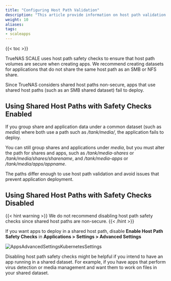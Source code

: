 ```yaml
---
title: "Configuring Host Path Validation"
description: "This article provide information on host path validation in SCALE."
weight: 10
aliases:
tags:
- scaleapps
---
```


{{< toc >}}

TrueNAS SCALE uses host path safety checks to ensure that host path volumes are secure when creating apps. We recommend creating datasets for applications that do not share the same host path as an SMB or NFS share.

Since TrueNAS considers shared host paths non-secure, apps that use shared host paths (such as an SMB shared dataset) fail to deploy. 

## Using Shared Host Paths with Safety Checks Enabled

If you group share and application data under a common dataset (such as *media*) where both use a path such as */tank/media/*, the application fails to deploy. 

You can still group shares and applications under *media*, but you must alter the path for shares and apps, such as */tank/media-shares* or */tank/media/shares/sharename*, and */tank/media-apps* or */tank/media/apps/appname*. 

The paths differ enough to use host path validation and avoid issues that prevent application deployment. 

## Using Shared Host Paths with Safety Checks Disabled

{{< hint warning >}}
We do not recommend disabling host path safety checks since shared host paths are non-secure. 
{{< /hint >}}

If you want apps to deploy in a shared host path, disable **Enable Host Path Safety Checks** in **Applications > Settings > Advanced Settings**

![AppsAdvancedSettingsKubernetesSettings](/images/SCALE/22.12/AppsAdvancedSettingsKubernetesSettings.png "Apps Advanced Settings")

Disabling host path safety checks might be helpful if you intend to have an app running in a shared dataset. For example, if you have apps that perform virus detection or media management and want them to work on files in your shared dataset.